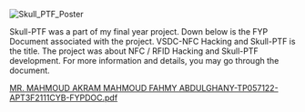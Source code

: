 ![Skull_PTF_Poster](https://user-images.githubusercontent.com/70053073/193463649-2c591b13-a537-4533-b84a-c686426c5814.png)



Skull-PTF was a part of my final year project. Down below is the FYP Document associated with the project. VSDC-NFC Hacking and Skull-PTF is the title. The project was about NFC / RFID Hacking and Skull-PTF development. For more information and details, you may go through the document.

[MR. MAHMOUD AKRAM MAHMOUD FAHMY ABDULGHANY-TP057122-APT3F2111CYB-FYPDOC.pdf](https://github.com/ReTnUh-J/Skull-PTF/files/9692932/MR.MAHMOUD.AKRAM.MAHMOUD.FAHMY.ABDULGHANY-TP057122-APT3F2111CYB-FYPDOC.pdf)
